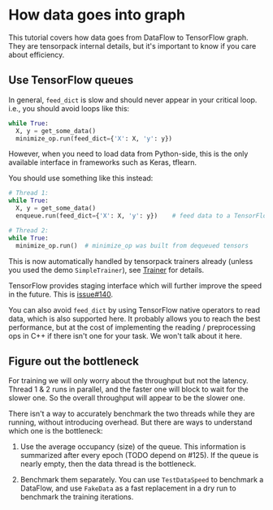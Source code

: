 
# How data goes into graph

This tutorial covers how data goes from DataFlow to TensorFlow graph.
They are tensorpack internal details, but it's important to know
if you care about efficiency.

## Use TensorFlow queues

In general, `feed_dict` is slow and should never appear in your critical loop.
i.e., you should avoid loops like this:
```python
while True:
  X, y = get_some_data()
  minimize_op.run(feed_dict={'X': X, 'y': y})
```
However, when you need to load data from Python-side, this is the only available interface in frameworks such as Keras, tflearn.

You should use something like this instead:
```python
# Thread 1:
while True:
  X, y = get_some_data()
  enqueue.run(feed_dict={'X': X, 'y': y})	 # feed data to a TensorFlow queue

# Thread 2:
while True:
  minimize_op.run()	 # minimize_op was built from dequeued tensors
```

This is now automatically handled by tensorpack trainers already (unless you used the demo ``SimpleTrainer``),
see [Trainer](trainer.md) for details.

TensorFlow provides staging interface which will further improve the speed in the future. This is
[issue#140](https://github.com/ppwwyyxx/tensorpack/issues/140).

You can also avoid `feed_dict` by using TensorFlow native operators to read data, which is also
supported here.
It probably allows you to reach the best performance, but at the cost of implementing the
reading / preprocessing ops in C++ if there isn't one for your task. We won't talk about it here.

## Figure out the bottleneck

For training we will only worry about the throughput but not the latency.
Thread 1 & 2 runs in parallel, and the faster one will block to wait for the slower one.
So the overall throughput will appear to be the slower one.

There isn't a way to accurately benchmark the two threads while they are running, without introducing overhead. But
there are ways to understand which one is the bottleneck:

1. Use the average occupancy (size) of the queue. This information is summarized after every epoch (TODO depend on #125).
	If the queue is nearly empty, then the data thread is the bottleneck.

2. Benchmark them separately. You can use `TestDataSpeed` to benchmark a DataFlow, and
	 use `FakeData` as a fast replacement in a dry run to benchmark the training
	 iterations.

